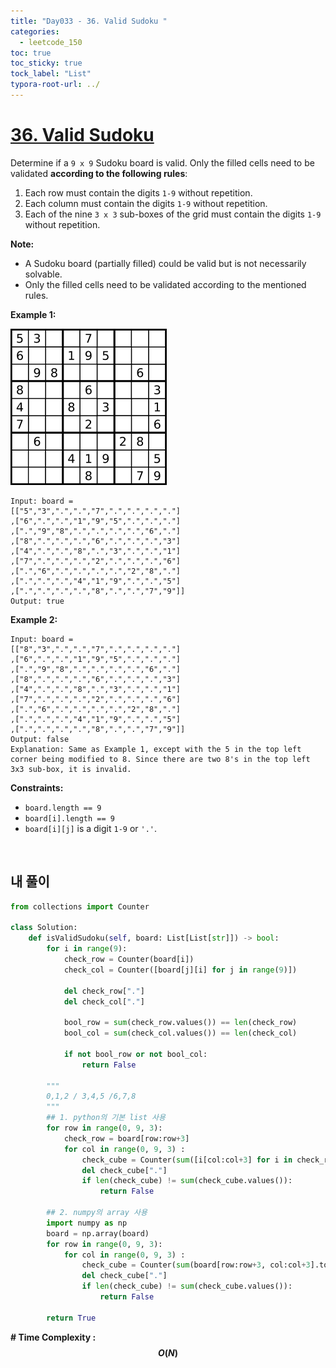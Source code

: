 ```yaml
---
title: "Day033 - 36. Valid Sudoku "
categories:
  - leetcode_150
toc: true
toc_sticky: true
tock_label: "List"
typora-root-url: ../
---
```


# [36. Valid Sudoku](https://leetcode.com/problems/valid-sudoku/)

Determine if a `9 x 9` Sudoku board is valid. Only the filled cells need to be validated **according to the following rules**:

1. Each row must contain the digits `1-9` without repetition.
2. Each column must contain the digits `1-9` without repetition.
3. Each of the nine `3 x 3` sub-boxes of the grid must contain the digits `1-9` without repetition.

**Note:**

- A Sudoku board (partially filled) could be valid but is not necessarily solvable.
- Only the filled cells need to be validated according to the mentioned rules.

 

**Example 1:**

![img](/../assets/images/2024-10-23-Leetcode150_Day033/250px-Sudoku-by-L2G-20050714.svg.png)

```
Input: board = 
[["5","3",".",".","7",".",".",".","."]
,["6",".",".","1","9","5",".",".","."]
,[".","9","8",".",".",".",".","6","."]
,["8",".",".",".","6",".",".",".","3"]
,["4",".",".","8",".","3",".",".","1"]
,["7",".",".",".","2",".",".",".","6"]
,[".","6",".",".",".",".","2","8","."]
,[".",".",".","4","1","9",".",".","5"]
,[".",".",".",".","8",".",".","7","9"]]
Output: true
```

**Example 2:**

```
Input: board = 
[["8","3",".",".","7",".",".",".","."]
,["6",".",".","1","9","5",".",".","."]
,[".","9","8",".",".",".",".","6","."]
,["8",".",".",".","6",".",".",".","3"]
,["4",".",".","8",".","3",".",".","1"]
,["7",".",".",".","2",".",".",".","6"]
,[".","6",".",".",".",".","2","8","."]
,[".",".",".","4","1","9",".",".","5"]
,[".",".",".",".","8",".",".","7","9"]]
Output: false
Explanation: Same as Example 1, except with the 5 in the top left corner being modified to 8. Since there are two 8's in the top left 3x3 sub-box, it is invalid.
```

 

**Constraints:**

- `board.length == 9`
- `board[i].length == 9`
- `board[i][j]` is a digit `1-9` or `'.'`.

<br>

## **내 풀이**

```python
from collections import Counter

class Solution:
    def isValidSudoku(self, board: List[List[str]]) -> bool:
        for i in range(9):
            check_row = Counter(board[i])
            check_col = Counter([board[j][i] for j in range(9)])
            
            del check_row["."]
            del check_col["."]

            bool_row = sum(check_row.values()) == len(check_row)
            bool_col = sum(check_col.values()) == len(check_col)
            
            if not bool_row or not bool_col:
                return False

        """
        0,1,2 / 3,4,5 /6,7,8
        """
        ## 1. python의 기본 list 사용
        for row in range(0, 9, 3):
            check_row = board[row:row+3]
            for col in range(0, 9, 3) :
                check_cube = Counter(sum([i[col:col+3] for i in check_row], []))
                del check_cube["."]
                if len(check_cube) != sum(check_cube.values()):
                    return False

        ## 2. numpy의 array 사용
        import numpy as np
        board = np.array(board)
        for row in range(0, 9, 3):
            for col in range(0, 9, 3) :
                check_cube = Counter(sum(board[row:row+3, col:col+3].tolist(), []))
                del check_cube["."]
                if len(check_cube) != sum(check_cube.values()):
                    return False

        return True
```






**\# Time Complexity  : $$O(N)$$** 

<br>

